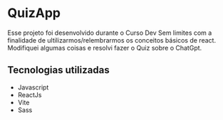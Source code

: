 ﻿# QuizApp

Esse projeto foi desenvolvido durante o Curso Dev Sem limites com a finalidade de ultilizarmos/relembrarmos os conceitos básicos de react. Modifiquei algumas coisas e resolvi fazer o Quiz sobre o ChatGpt. 


## Tecnologias utilizadas
* Javascript
* ReactJs
* Vite
* Sass



